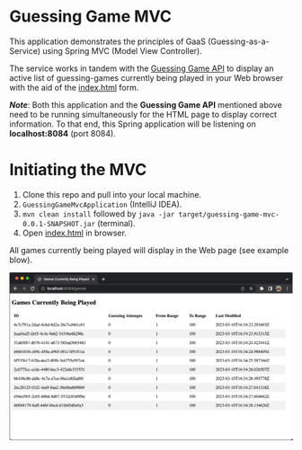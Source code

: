 # Guessing Game MVC
This application demonstrates the principles of GaaS (Guessing-as-a-Service) using Spring MVC (Model View Controller).

The service works in tandem with the [Guessing Game API](https://github.com/shurvitz/guessing-game-api) to display an
active list of guessing-games currently being played in your Web browser with the aid of the
[index.html](https://github.com/shurvitz/guessing-game-mvc/blob/master/src/main/resources/static/index.html) form.

***Note***: Both this application and the **Guessing Game API** mentioned above need to be running simultaneously for
the HTML page to display correct information. To that end, this Spring application will be listening on
**localhost:8084** (port 8084).

# Initiating the MVC
1. Clone this repo and pull into your local machine.
2. `GuessingGameMvcApplication` (IntelliJ IDEA).
3. `mvn clean install` followed by `java -jar target/guessing-game-mvc-0.0.1-SNAPSHOT.jar` (terminal).
4. Open [index.html](http://localhost:8084/games) in browser.

All games currently being played will display in the Web page (see example blow).

![img.png](src/main/resources/static/current-games.png)
